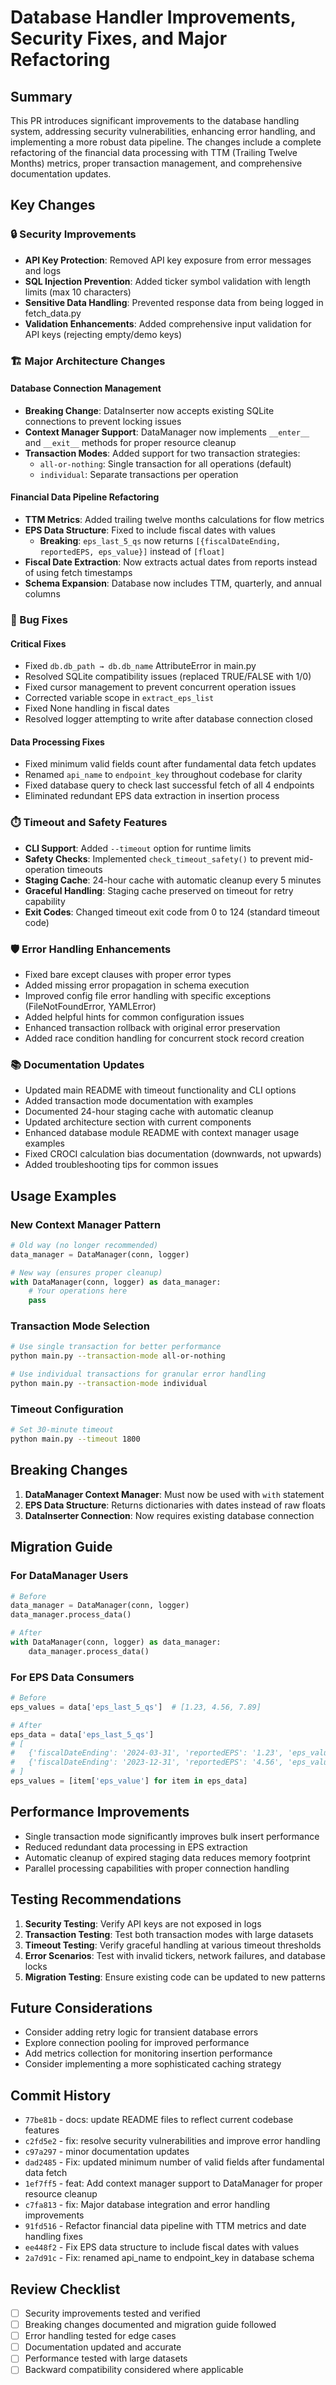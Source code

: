 # Database Handler Improvements, Security Fixes, and Major Refactoring

## Summary

This PR introduces significant improvements to the database handling system, addressing security vulnerabilities, enhancing error handling, and implementing a more robust data pipeline. The changes include a complete refactoring of the financial data processing with TTM (Trailing Twelve Months) metrics, proper transaction management, and comprehensive documentation updates.

## Key Changes

### 🔒 Security Improvements

- **API Key Protection**: Removed API key exposure from error messages and logs
- **SQL Injection Prevention**: Added ticker symbol validation with length limits (max 10 characters)
- **Sensitive Data Handling**: Prevented response data from being logged in fetch_data.py
- **Validation Enhancements**: Added comprehensive input validation for API keys (rejecting empty/demo keys)

### 🏗️ Major Architecture Changes

#### Database Connection Management
- **Breaking Change**: DataInserter now accepts existing SQLite connections to prevent locking issues
- **Context Manager Support**: DataManager now implements `__enter__` and `__exit__` methods for proper resource cleanup
- **Transaction Modes**: Added support for two transaction strategies:
  - `all-or-nothing`: Single transaction for all operations (default)
  - `individual`: Separate transactions per operation

#### Financial Data Pipeline Refactoring
- **TTM Metrics**: Added trailing twelve months calculations for flow metrics
- **EPS Data Structure**: Fixed to include fiscal dates with values
  - **Breaking**: `eps_last_5_qs` now returns `[{fiscalDateEnding, reportedEPS, eps_value}]` instead of `[float]`
- **Fiscal Date Extraction**: Now extracts actual dates from reports instead of using fetch timestamps
- **Schema Expansion**: Database now includes TTM, quarterly, and annual columns

### 🐛 Bug Fixes

#### Critical Fixes
- Fixed `db.db_path → db.db_name` AttributeError in main.py
- Resolved SQLite compatibility issues (replaced TRUE/FALSE with 1/0)
- Fixed cursor management to prevent concurrent operation issues
- Corrected variable scope in `extract_eps_list`
- Fixed None handling in fiscal dates
- Resolved logger attempting to write after database connection closed

#### Data Processing Fixes
- Fixed minimum valid fields count after fundamental data fetch updates
- Renamed `api_name` to `endpoint_key` throughout codebase for clarity
- Fixed database query to check last successful fetch of all 4 endpoints
- Eliminated redundant EPS data extraction in insertion process

### ⏱️ Timeout and Safety Features

- **CLI Support**: Added `--timeout` option for runtime limits
- **Safety Checks**: Implemented `check_timeout_safety()` to prevent mid-operation timeouts
- **Staging Cache**: 24-hour cache with automatic cleanup every 5 minutes
- **Graceful Handling**: Staging cache preserved on timeout for retry capability
- **Exit Codes**: Changed timeout exit code from 0 to 124 (standard timeout code)

### 🛡️ Error Handling Enhancements

- Fixed bare except clauses with proper error types
- Added missing error propagation in schema execution
- Improved config file error handling with specific exceptions (FileNotFoundError, YAMLError)
- Added helpful hints for common configuration issues
- Enhanced transaction rollback with original error preservation
- Added race condition handling for concurrent stock record creation

### 📚 Documentation Updates

- Updated main README with timeout functionality and CLI options
- Added transaction mode documentation with examples
- Documented 24-hour staging cache with automatic cleanup
- Updated architecture section with current components
- Enhanced database module README with context manager usage examples
- Fixed CROCI calculation bias documentation (downwards, not upwards)
- Added troubleshooting tips for common issues

## Usage Examples

### New Context Manager Pattern
```python
# Old way (no longer recommended)
data_manager = DataManager(conn, logger)

# New way (ensures proper cleanup)
with DataManager(conn, logger) as data_manager:
    # Your operations here
    pass
```

### Transaction Mode Selection
```bash
# Use single transaction for better performance
python main.py --transaction-mode all-or-nothing

# Use individual transactions for granular error handling
python main.py --transaction-mode individual
```

### Timeout Configuration
```bash
# Set 30-minute timeout
python main.py --timeout 1800
```

## Breaking Changes

1. **DataManager Context Manager**: Must now be used with `with` statement
2. **EPS Data Structure**: Returns dictionaries with dates instead of raw floats
3. **DataInserter Connection**: Now requires existing database connection

## Migration Guide

### For DataManager Users
```python
# Before
data_manager = DataManager(conn, logger)
data_manager.process_data()

# After
with DataManager(conn, logger) as data_manager:
    data_manager.process_data()
```

### For EPS Data Consumers
```python
# Before
eps_values = data['eps_last_5_qs']  # [1.23, 4.56, 7.89]

# After
eps_data = data['eps_last_5_qs']
# [
#   {'fiscalDateEnding': '2024-03-31', 'reportedEPS': '1.23', 'eps_value': 1.23},
#   {'fiscalDateEnding': '2023-12-31', 'reportedEPS': '4.56', 'eps_value': 4.56}
# ]
eps_values = [item['eps_value'] for item in eps_data]
```

## Performance Improvements

- Single transaction mode significantly improves bulk insert performance
- Reduced redundant data processing in EPS extraction
- Automatic cleanup of expired staging data reduces memory footprint
- Parallel processing capabilities with proper connection handling

## Testing Recommendations

1. **Security Testing**: Verify API keys are not exposed in logs
2. **Transaction Testing**: Test both transaction modes with large datasets
3. **Timeout Testing**: Verify graceful handling at various timeout thresholds
4. **Error Scenarios**: Test with invalid tickers, network failures, and database locks
5. **Migration Testing**: Ensure existing code can be updated to new patterns

## Future Considerations

- Consider adding retry logic for transient database errors
- Explore connection pooling for improved performance
- Add metrics collection for monitoring insertion performance
- Consider implementing a more sophisticated caching strategy

## Commit History

- `77be81b` - docs: update README files to reflect current codebase features
- `c2fd5e2` - fix: resolve security vulnerabilities and improve error handling
- `c97a297` - minor documentation updates
- `dad2485` - Fix: updated minimum number of valid fields after fundamental data fetch
- `1ef7ff5` - feat: Add context manager support to DataManager for proper resource cleanup
- `c7fa813` - fix: Major database integration and error handling improvements
- `91fd516` - Refactor financial data pipeline with TTM metrics and date handling fixes
- `ee448f2` - Fix EPS data structure to include fiscal dates with values
- `2a7d91c` - Fix: renamed api_name to endpoint_key in database schema

## Review Checklist

- [ ] Security improvements tested and verified
- [ ] Breaking changes documented and migration guide followed
- [ ] Error handling tested for edge cases
- [ ] Documentation updated and accurate
- [ ] Performance tested with large datasets
- [ ] Backward compatibility considered where applicable 